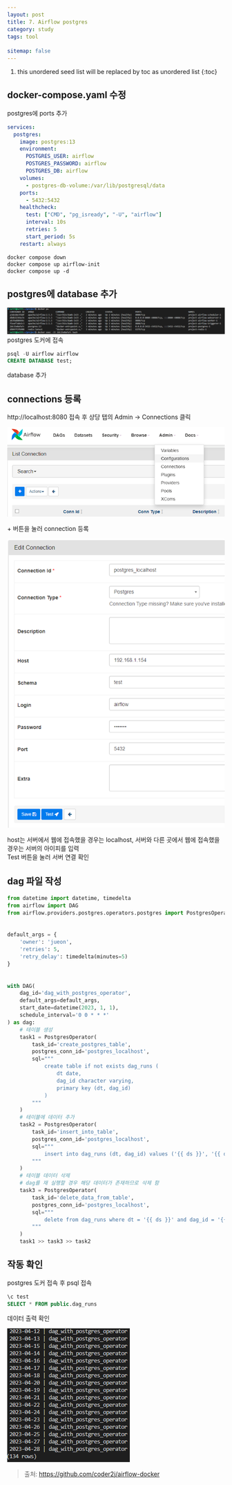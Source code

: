 ```yaml
---
layout: post
title: 7. Airflow postgres
category: study
tags: tool

sitemap: false
---
```

1. this unordered seed list will be replaced by toc as unordered list
{:toc}




## docker-compose.yaml 수정
postgres에 ports 추가

```yaml
services:
  postgres:
    image: postgres:13
    environment:
      POSTGRES_USER: airflow
      POSTGRES_PASSWORD: airflow
      POSTGRES_DB: airflow
    volumes:
      - postgres-db-volume:/var/lib/postgresql/data
    ports:
      - 5432:5432
    healthcheck:
      test: ["CMD", "pg_isready", "-U", "airflow"]
      interval: 10s
      retries: 5
      start_period: 5s
    restart: always
```
```
docker compose down
docker compose up airflow-init
docker compose up -d
```

## postgres에 database 추가
![](/assets/img/post/airflow_postgres/postgres1.png)  
postgres 도커에 접속
```sql
psql -U airflow airflow
CREATE DATABASE test;
```  
database 추가

## connections 등록
http://localhost:8080 접속 후 상당 탭의 Admin -> Connections 클릭

![](/assets/img/post/airflow_postgres/postgres2.png)  

\+ 버튼을 눌러 connection 등록

![](/assets/img/post/airflow_postgres/postgres3.png)  

host는 서버에서 웹에 접속했을 경우는 localhost, 서버와 다른 곳에서 웹에 접속했을 경우는 서버의 아이피를 입력  
Test 버튼을 눌러 서버 연결 확인  
## dag 파일 작성


```py
from datetime import datetime, timedelta
from airflow import DAG
from airflow.providers.postgres.operators.postgres import PostgresOperator


default_args = {
    'owner': 'jueon',
    'retries': 5,
    'retry_delay': timedelta(minutes=5)
}


with DAG(
    dag_id='dag_with_postgres_operator',
    default_args=default_args,
    start_date=datetime(2023, 1, 1),
    schedule_interval='0 0 * * *'
) as dag:
    # 테이블 생성
    task1 = PostgresOperator(
        task_id='create_postgres_table',
        postgres_conn_id='postgres_localhost',
        sql="""
            create table if not exists dag_runs (
                dt date,
                dag_id character varying,
                primary key (dt, dag_id)
            )
        """
    )
    # 테이블에 데이터 추가
    task2 = PostgresOperator(
        task_id='insert_into_table',
        postgres_conn_id='postgres_localhost',
        sql="""
            insert into dag_runs (dt, dag_id) values ('{{ ds }}', '{{ dag.dag_id }}')
        """
    )
    # 테이블 데이터 삭제
    # dag를 재 실행할 경우 해당 데이터가 존재하므로 삭제 함
    task3 = PostgresOperator(
        task_id='delete_data_from_table',
        postgres_conn_id='postgres_localhost',
        sql="""
            delete from dag_runs where dt = '{{ ds }}' and dag_id = '{{ dag.dag_id }}';
        """
    )
    task1 >> task3 >> task2
```

## 작동 확인
postgres 도커 접속 후 psql 접속
```sql
\c test
SELECT * FROM public.dag_runs
``` 
데이터 출력 확인
  
![](/assets/img/post/airflow_postgres/postgres4.png)  

>출처: <https://github.com/coder2j/airflow-docker>  